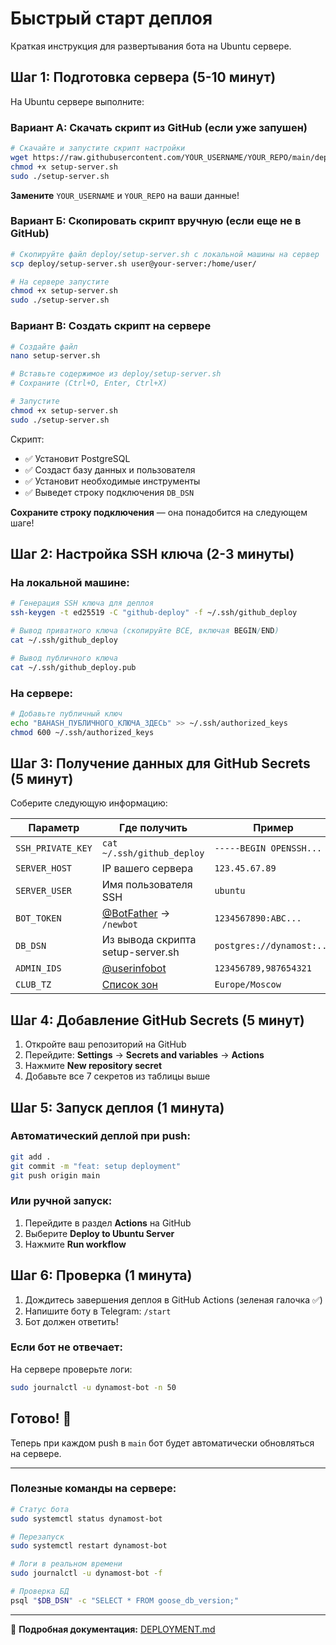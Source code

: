 # Быстрый старт деплоя

Краткая инструкция для развертывания бота на Ubuntu сервере.

## Шаг 1: Подготовка сервера (5-10 минут)

На Ubuntu сервере выполните:

### Вариант А: Скачать скрипт из GitHub (если уже запушен)

```bash
# Скачайте и запустите скрипт настройки
wget https://raw.githubusercontent.com/YOUR_USERNAME/YOUR_REPO/main/deploy/setup-server.sh
chmod +x setup-server.sh
sudo ./setup-server.sh
```

**Замените** `YOUR_USERNAME` и `YOUR_REPO` на ваши данные!

### Вариант Б: Скопировать скрипт вручную (если еще не в GitHub)

```bash
# Скопируйте файл deploy/setup-server.sh с локальной машины на сервер
scp deploy/setup-server.sh user@your-server:/home/user/

# На сервере запустите
chmod +x setup-server.sh
sudo ./setup-server.sh
```

### Вариант В: Создать скрипт на сервере

```bash
# Создайте файл
nano setup-server.sh

# Вставьте содержимое из deploy/setup-server.sh
# Сохраните (Ctrl+O, Enter, Ctrl+X)

# Запустите
chmod +x setup-server.sh
sudo ./setup-server.sh
```

Скрипт:
- ✅ Установит PostgreSQL
- ✅ Создаст базу данных и пользователя
- ✅ Установит необходимые инструменты
- ✅ Выведет строку подключения `DB_DSN`

**Сохраните строку подключения** — она понадобится на следующем шаге!

## Шаг 2: Настройка SSH ключа (2-3 минуты)

### На локальной машине:

```bash
# Генерация SSH ключа для деплоя
ssh-keygen -t ed25519 -C "github-deploy" -f ~/.ssh/github_deploy

# Вывод приватного ключа (скопируйте ВСЕ, включая BEGIN/END)
cat ~/.ssh/github_deploy

# Вывод публичного ключа
cat ~/.ssh/github_deploy.pub
```

### На сервере:

```bash
# Добавьте публичный ключ
echo "ВАHASH_ПУБЛИЧНОГО_КЛЮЧА_ЗДЕСЬ" >> ~/.ssh/authorized_keys
chmod 600 ~/.ssh/authorized_keys
```

## Шаг 3: Получение данных для GitHub Secrets (5 минут)

Соберите следующую информацию:

| Параметр | Где получить | Пример |
|----------|--------------|--------|
| `SSH_PRIVATE_KEY` | `cat ~/.ssh/github_deploy` | `-----BEGIN OPENSSH...` |
| `SERVER_HOST` | IP вашего сервера | `123.45.67.89` |
| `SERVER_USER` | Имя пользователя SSH | `ubuntu` |
| `BOT_TOKEN` | [@BotFather](https://t.me/BotFather) → `/newbot` | `1234567890:ABC...` |
| `DB_DSN` | Из вывода скрипта setup-server.sh | `postgres://dynamost:...` |
| `ADMIN_IDS` | [@userinfobot](https://t.me/userinfobot) | `123456789,987654321` |
| `CLUB_TZ` | [Список зон](https://en.wikipedia.org/wiki/List_of_tz_database_time_zones) | `Europe/Moscow` |

## Шаг 4: Добавление GitHub Secrets (5 минут)

1. Откройте ваш репозиторий на GitHub
2. Перейдите: **Settings** → **Secrets and variables** → **Actions**
3. Нажмите **New repository secret**
4. Добавьте все 7 секретов из таблицы выше

## Шаг 5: Запуск деплоя (1 минута)

### Автоматический деплой при push:

```bash
git add .
git commit -m "feat: setup deployment"
git push origin main
```

### Или ручной запуск:

1. Перейдите в раздел **Actions** на GitHub
2. Выберите **Deploy to Ubuntu Server**
3. Нажмите **Run workflow**

## Шаг 6: Проверка (1 минута)

1. Дождитесь завершения деплоя в GitHub Actions (зеленая галочка ✅)
2. Напишите боту в Telegram: `/start`
3. Бот должен ответить!

### Если бот не отвечает:

На сервере проверьте логи:

```bash
sudo journalctl -u dynamost-bot -n 50
```

## Готово! 🎉

Теперь при каждом push в `main` бот будет автоматически обновляться на сервере.

---

### Полезные команды на сервере:

```bash
# Статус бота
sudo systemctl status dynamost-bot

# Перезапуск
sudo systemctl restart dynamost-bot

# Логи в реальном времени
sudo journalctl -u dynamost-bot -f

# Проверка БД
psql "$DB_DSN" -c "SELECT * FROM goose_db_version;"
```

---

📖 **Подробная документация:** [DEPLOYMENT.md](./DEPLOYMENT.md)

